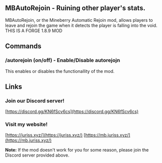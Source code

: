 ## MBAutoRejoin - Ruining other player's stats.

MBAutoRejoin, or the Mineberry Automatic Rejoin mod, allows players to leave and rejoin the game when it detects the player is falling into the void. THIS IS A FORGE 1.8.9 MOD

## Commands

### /autorejoin (on/off) - Enable/Disable autorejojn
This enables or disables the functionallity of the mod.

## Links

### Join our Discord server!
[https://discord.gg/KN6fScv6cs](https://discord.gg/KN6fScv6cs)

### Visit my website!
 [https://juriss.xyz/](https://juriss.xyz/) 
 [https://mb.juriss.xyz/](https://mb.juriss.xyz/)

**Note:** If the mod doesn't work for you for some reason, please join the Discord server provided above.
